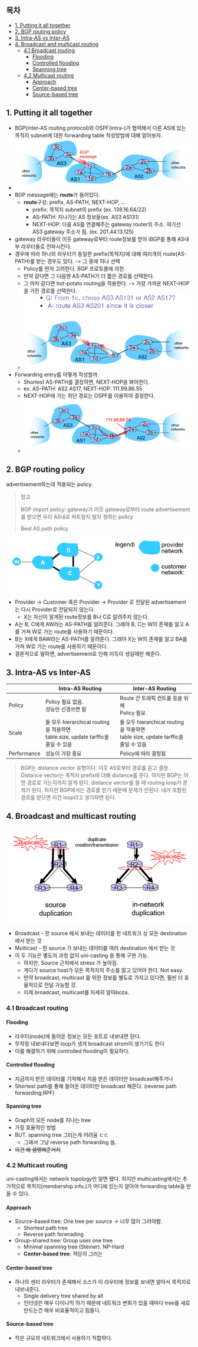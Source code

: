 <!-- omit in toc -->
## 목차
- [1. Putting it all together](#1-putting-it-all-together)
- [2. BGP routing policy](#2-bgp-routing-policy)
- [3. Intra-AS vs Inter-AS](#3-intra-as-vs-inter-as)
- [4. Broadcast and multicast routing](#4-broadcast-and-multicast-routing)
  - [4.1 Broadcast routing](#41-broadcast-routing)
    - [Flooding](#flooding)
    - [Controlled flooding](#controlled-flooding)
    - [Spanning tree](#spanning-tree)
  - [4.2 Multicast routing](#42-multicast-routing)
    - [Approach](#approach)
    - [Center-based tree](#center-based-tree)
    - [Source-based tree](#source-based-tree)


## 1. Putting it all together
- BGP(inter-AS routing protocol)와 OSPF(intra-)가 협력해서 다른 AS에 있는 목적지 subnet에 대한 forwarding table 작성방법에 대해 알아보자.
- ![](../images/13-1.png)  
- BGP message에는 **route**가 들어있다. 
  - **route**구성: prefix, AS-PATH, NEXT-HOP, ...
    - prefix: 목적지 subnet의 prefix (ex. 138.16.64/22)
    - AS-PATH: 지나가는 AS 정보들(ex. AS3 AS131)
    - NEXT-HOP: 다음 AS를 연결해주는 gateway router의 주소. 여기선 AS3 gateway 주소가 됨. (ex. 201.44.13.125)
- gateway 라우터들이 이웃 gateway로부터 route정보를 받아 iBGP를 통해 AS내부 라우터들로 전파시킨다. 
- 경우에 따라 하나의 라우터가 동일한 prefix(목적지)에 대해 여러개의 route(AS-PATH)를 받는 경우도 있다. -> 그 중에 하나 선택
  - Policy를 먼저 고려한다. BGP 프로토콜에 의한. 
  - 만약 같다면 그 다음엔 AS-PATH가 더 짧은 경로를 선택한다. 
  - 그 마저 같다면 hot-potato routing을 적용한다. -> 가장 가까운 NEXT-HOP을 가진 경로를 선택한다. 
  - ![](../images/13-2.png)
- Forwarding entry를 어떻게 작성할까. 
  - Shortest AS-PATH를 결정하면, NEXT-HOP을 봐야한다. 
  - ex. AS-PATH: AS2 AS17, NEXT-HOP: 111.99.86.55 
  - NEXT-HOP에 가는 최단 경로는 OSPF를 이용하여 결정한다. 
  - ![](../images/13-3.png)

## 2. BGP routing policy 
advertisement하는데 적용되는 policy. 
> 참고
> 
> BGP import policy: gateway가 이웃 gateway로부터 route advertisement를 받으면 우리 AS내로 퍼트릴지 말지 정하는 policy
> 
> Best AS path policy

![](../images/13-4.png)
- Provider -> Customer 혹은 Provider -> Provider 로 전달된 advertisement 는 다시 Provider로 전달되지 않는다.
  - X는 자신이 알게된 route정보를 B나 C로 알려주지 않는다. 
- A는 B, C에게 AW라는 AS-PATH를 알려준다. 그래야 B, C는 W의 존재를 알고 A를 거쳐 W로 가는 route를 사용하기 때문이다. 
- B는 X에게 BAW라는 AS-PATH를 알려준다. 그래야 X는 W의 존재를 알고 BA를 거쳐 W로 가는 route를 사용하기 때문이다. 
- 결론적으로 말하면, advertisement로 인해 이득이 생길때만 해준다. 

## 3. Intra-AS vs Inter-AS
|             | Intra-AS Routing                                             | Inter-AS Routing                                             |
| ----------- | ------------------------------------------------------------ | ------------------------------------------------------------ |
| Policy      | Policy 필요 없음.<br />성능만 신경쓰면  됨                   | Route 간 트래픽 컨트롤 등을 위해 <br />Policy 필요           |
| Scale       | 둘 모두 hierarchical routing 을 적용하면<br />table size, update tarffic을 줄일 수 있음 | 둘 모두 hierarchical routing 을 적용하면<br />table size, update tarffic을 줄일 수 있음 |
| Performance | 성능이 가장 중요                                             | Policy에 따라 결정됨                                         |

> BGP는 distance vector 유형이다. 이웃 AS로부터 경로를 듣고 결정. Distance vector는 목적지 prefix에 대해 distance를 준다. 하지만 BGP는 어떤 경로로 가는지까지 알게 된다. distance vector를 쓸 때 routing loop가 문제가 된다. 하지만 BGP에서는 경로를 받기 때문에 문제가 안된다. 내가 포함된 경로를 받으면 이건 loop라고 생각하면 된다. 

 
## 4. Broadcast and multicast routing
![](../images/13-5.png)
- Broadcast - 한 source 에서 보내는 데이터를 한 네트워크 상 모든 destination 에서 받는 것 
- Multicast - 한 source 가 보내는 데이터를 여러 destination 에서 받는 것
- 이 두 기능은 별도의 과정 없이 uni-casting 을 통해 구현 가능. 
  - 하지만, Source 근처에서 stress 가 높아짐. 
  - 게다가 source host가 모든 목적지의 주소를 알고 있어야 한다. Not easy.
  - 만약 broadcast, multicast 를 위한 정보를 별도로 가지고 있다면, 훨씬 더 효율적으로 전달 가능할 것.
  - 이제 broadcast, multicast를 자세히 알아boza.

### 4.1 Broadcast routing
#### Flooding 
  - 라우터(node)에 들어온 정보는 모든 포트로 내보내면 된다. 
  - 무작정 내보내다보면 loop가 생겨 broadcast strom이 생기기도 한다 
  - 이를 해결하기 위해 controlled flooding이 필요하다. 
#### Controlled flooding
  - 지금까지 받은 데이터를 기억해서 처음 받은 데이터만 broadcast해주거나
  - Shortest path를 통해 들어온 데이터만 broadcast 해준다. (reverse path forwarding;RPF)
#### Spanning tree
  - Graph의 모든 node를 지나는 tree
  - 가장 효율적인 방법
  - BUT. spanning tree 그리는게 어려움 ㄷㄷ
    - 그래서 그냥 reverse path forwarding 씀. 
  - ~~이건 왜 설명해준거지~~

### 4.2 Multicast routing
uni-casting에서는 network topology만 알면 됐다. 하지만 multicasting에서는 추가적으로 목적지(membership info.)가 어디에 있는지 알아야 forwarding table을 만들 수 있다.  

#### Approach
- Source-based tree: One tree per source -> 너무 많이 그려야함. 
    - Shortest path tree
    - Reverse path forwrading
- Group-shared tree: Group uses one tree
    - Minimal spanning tree (Steiner). NP-Hard
    - **Center-based tree**: 적당히 그리는 

#### Center-based tree
- 하나의 센터 라우터가 존재해서 소스가 이 라우터에 정보를 보내면 알아서 목적지로 내보내준다. 
  - Single delivery tree shared by all
  - 인터넷은 매우 다이나믹 하기 때문에 네트워크 변화가 있을 때마다 tree를 새로 만드는건 매우 비효율적이고 힘들다. 

#### Source-based tree
- 작은 규모의 네트워크에서 사용하기 적합하다. 
